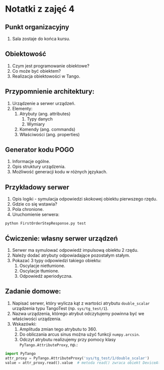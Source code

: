 Notatki z zajęć 4
=================

Punkt organizacyjny
-------------------
1. Sala zostaje do końca kursu.

Obiektowość
-----------
1. Czym jest programowanie obiektowe?
2. Co może być obiektem?
3. Realizacja obiektowości w Tango.

Przypomnienie architektury:
---------------------------
1. Urządzenie a serwer urządzeń.
2. Elementy:
    1. Atrybuty (ang. attributes)
        1. Typy danych
        2. Wymiary
    2. Komendy (ang. commands)
    3. Właściwości (ang. properties)

Generator kodu POGO
-------------------
1. Informacje ogólne.
2. Opis struktury urządzenia.
3. Możliwość generacji kodu w różnych językach.

Przykładowy serwer
------------------
1. Opis logiki - symulacja odpowiedzi skokowej obiektu pierwszego rzędu.
2. Gdzie co się wstawia?
3. Pola chronione.
4. Uruchomienie serwera:
```console
python FirstOrderStepResponse.py test
```

Ćwiczenie: własny serwer urządzeń
---------------------------------
1. Serwer ma symulować odpowiedź impulsową obiektu 2 rzędu.
2. Należy dodać atrybuty odpowiadające pozostałym stałym.
3. Pokazać 3 typy odpowiedzi takiego obiektu:
    1. Oscylacje nietłumione.
    2. Oscylacje tłumione.
    3. Odpowiedź aperiodyczna.
    
Zadanie domowe:
---------------
1. Napisać serwer, który wylicza kąt z wartości atrybutu `double_scalar` urządzenia typu TangoTest
(np. `sys/tg_test/1`).
2. Nazwa urządzenia, którego atrybut odczytujemy powinna być we właściwości urządzenia.
2. Wskazówki:
    1. Amplituda zmian tego atrybutu to 360.
    2. Do obliczania arcus sinus można użyć funkcji `numpy.arcsin`.
    3. Odczyt atrybutu realizujemy przy pomocy klasy `PyTango.AttributeProxy`, np.:
```python
import PyTango
attr_proxy = PyTango.AttributeProxy('sys/tg_test/1/double_scalar')
value = attr_proxy.read().value  # metoda read() zwraca obiekt DeviceAttribute
```
